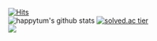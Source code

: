 [![Hits](https://hits.seeyoufarm.com/api/count/incr/badge.svg?url=https%3A%2F%2Fgithub.com%2Fhappytum&count_bg=%2379C83D&title_bg=%23555555&icon=&icon_color=%23E7E7E7&title=hits&edge_flat=false)](https://hits.seeyoufarm.com)
<br>
![happytum's github stats](https://github-readme-stats.vercel.app/api?username=happytum&show_icons=true)
[![solved.ac tier](http://mazassumnida.wtf/api/generate_badge?boj=happytum)](https://solved.ac/happytum)
<br>
<img src="https://img.shields.io/badge/Python-3766AB?style=flat-square&logo=Python&logoColor=white"/></a>
